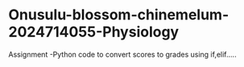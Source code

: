 # Onusulu-blossom-chinemelum-2024714055-Physiology
Assignment -Python code to convert scores to grades using if,elif.....
